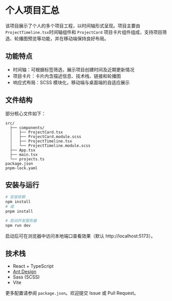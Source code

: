 # 个人项目汇总

该项目展示了个人的多个项目工程，以时间轴形式呈现。项目主要由 `ProjectTimeline.tsx`时间轴组件和 `ProjectCard` 项目卡片组件组成，支持项目筛选、轮播图预览等功能，并在移动端保持良好布局。

## 功能特点
- 时间轴：可根据标签筛选，展示项目创建时间及近期更新情况  
- 项目卡片：卡片内含描述信息、技术栈、链接和轮播图  
- 响应式布局：SCSS 模块化，移动端与桌面端的自适应展示  

## 文件结构
部分核心文件如下：
```plaintext
src/
  ├── components/
  │   ├── ProjectCard.tsx
  │   ├── ProjectCard.module.scss
  │   ├── ProjectTimeline.tsx
  │   └── ProjectTimeline.module.scss
  ├── App.tsx
  ├── main.tsx
  └── projects.ts
package.json
pnpm-lock.yaml
```

## 安装与运行
```bash
# 安装依赖
npm install
# 或
pnpm install

# 启动开发服务器
npm run dev
```
启动后可在浏览器中访问本地端口查看效果（默认 http://localhost:5173）。

## 技术栈
- React + TypeScript  
- [Ant Design](https://ant.design/)  
- Sass (SCSS)  
- Vite  

更多配置请参阅 `package.json`。欢迎提交 Issue 或 Pull Request。